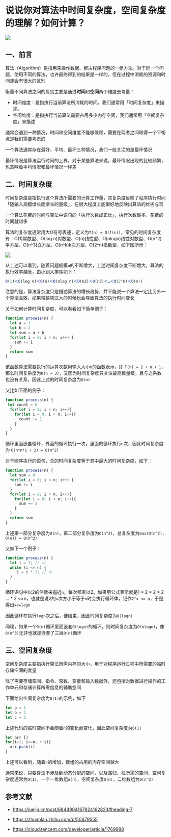 # 说说你对算法中时间复杂度，空间复杂度的理解？如何计算？

![](https://static.vue-js.com/07fd4050-16fc-11ec-a752-75723a64e8f5.png)

## 一、前言

算法（Algorithm）是指用来操作数据、解决程序问题的一组方法。对于同一个问题，使用不同的算法，也许最终得到的结果是一样的，但在过程中消耗的资源和时间却会有很大的区别

衡量不同算法之间的优劣主要是通过**时间**和**空间**两个维度去考量：

+   时间维度：是指执行当前算法所消耗的时间，我们通常用「时间复杂度」来描述。
+   空间维度：是指执行当前算法需要占用多少内存空间，我们通常用「空间复杂度」来描述

通常会遇到一种情况，时间和空间维度不能够兼顾，需要在两者之间取得一个平衡点是我们需要考虑的

一个算法通常存在最好、平均、最坏三种情况，我们一般关注的是最坏情况

最坏情况是算法运行时间的上界，对于某些算法来说，最坏情况出现的比较频繁，也意味着平均情况和最坏情况一样差

## 二、时间复杂度

时间复杂度是指执行这个算法所需要的计算工作量，其复杂度反映了程序执行时间「随输入规模增长而增长的量级」，在很大程度上能很好地反映出算法的优劣与否

一个算法花费的时间与算法中语句的「执行次数成正比」，执行次数越多，花费的时间就越多

算法的复杂度通常用大O符号表述，定义为`T(n) = O(f(n))`，常见的时间复杂度有：O(1)常数型、O(log n)对数型、O(n)线性型、O(nlogn)线性对数型、O(n^2)平方型、O(n^3)立方型、O(n^k)k次方型、O(2^n)指数型，如下图所示：

![](https://static.vue-js.com/33d5ebf0-16fc-11ec-8e64-91fdec0f05a1.png)

从上述可以看到，随着问题规模`n`的不断增大，上述时间复杂度不断增大，算法的执行效率越低，由小到大排序如下：

```js
Ο(1)＜Ο(log n)＜Ο(n)＜Ο(nlog n)＜Ο(n2)＜Ο(n3)＜…＜Ο(2^n)＜Ο(n!)
```
注意的是，算法复杂度只是描述算法的增长趋势，并不能说一个算法一定比另外一个算法高效，如果常数项过大的时候也会导致算法的执行时间变长

关于如何计算时间复杂度，可以看看如下简单例子：

```js
function process(n) {
  let a = 1
  let b = 2
  let sum = a + b
  for(let i = 0; i < n; i++) {
    sum += i
  }
  return sum
}
```
该函数算法需要执行的运算次数用输入大小`n`的函数表示，即 `T(n) = 2 + n + 1`，那么时间复杂度为`O(n + 3)`，又因为时间复杂度只关注最高数量级，且与之系数也没有关系，因此上述的时间复杂度为`O(n)`

又比如下面的例子：

```js
function process(n) {
 let count = 0
  for(let i = 0; i < n; i++){
    for(let i = 0; i < n; i++){
      count += 1
    }
  }
}
```
循环里面嵌套循环，外面的循环执行一次，里面的循环执行`n`次，因此时间复杂度为 `O(n*n*1 + 2) = O(n^2)`

对于顺序执行的语句，总的时间复杂度等于其中最大的时间复杂度，如下：

```js
function process(n) {
  let sum = 0
  for(let i = 0; i < n; i++) {
    sum += i
  }
  for(let i = 0; i < n; i++){
    for(let i = 0; i < n; i++){
      sum += 1
    }
  }
  return sum
}
```
上述第一部分复杂度为`O(n)`，第二部分复杂度为`O(n^2)`，总复杂度为`max(O(n^2), O(n)) = O(n^2)`

又如下一个例子：

```js
function process(n) {
  let i = 1; // ①
  while (i <= n) {
     i = i * 2; // ②
  }
}
```
循环语句中以2的倍数来逼近`n`，每次都乘以2。如果用公式表示就是1 \* 2 \* 2 \* 2 … \* 2 <=n，也就是说2的`x`次方小于等于`n`时会执行循环体，记作`2^x <= n`，于是得出`x<=logn`

因此循环在执行`logn`次之后，便结束，因此时间复杂度为`O(logn)`

同理，如果一个`O(n)`循环里面嵌套`O(logn)`的循环，则时间复杂度为`O(nlogn)`，像`O(n^3)`无非也就是嵌套了三层`O(n)`循环

## 三、空间复杂度

空间复杂度主要指执行算法所需内存的大小，用于对程序运行过程中所需要的临时存储空间的度量

除了需要存储空间、指令、常数、变量和输入数据外，还包括对数据进行操作的工作单元和存储计算所需信息的辅助空间

下面给出空间复杂度为`O(1)`的示例，如下

```js
let a = 1
let b = 2
let c = 3
```
上述代码的临时空间不会随着`n`的变化而变化，因此空间复杂度为`O(1)`

```js
let arr []
for(i=1; i<=n; ++i){
  arr.push(i)
}
```
上述可以看到，随着`n`的增加，数组的占用的内存空间越大

通常来说，只要算法不涉及到动态分配的空间，以及递归、栈所需的空间，空间复杂度通常为`O(1)`，一个一维数组`a[n]`，空间复杂度`O(n)`，二维数组为`O(n^2)`

## 参考文献

+   https://juejin.cn/post/6844904167824162823#heading-7
    
+   https://zhuanlan.zhihu.com/p/50479555
    
+   https://cloud.tencent.com/developer/article/1769988